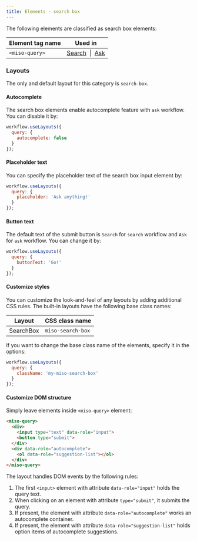 ```yaml
---
title: Elements - search box
---
```


The following elements are classified as search box elements:

<table class="table">
  <thead>
    <tr>
      <th scope="col">Element tag name</th>
      <th scope="col">Used in</th>
    </tr>
  </thead>
  <tbody>
    <tr>
      <td><code>&lt;miso-query&gt;</code></td>
      <td>
        <a href="{{ '/ui/search/elements/' | url }}">Search</a>&nbsp; | &nbsp;<a href="{{ '/ui/ask/elements/' | url }}">Ask</a>
      </td>
    </tr>
  </tbody>
</table>

### Layouts

The only and default layout for this category is `search-box`.

#### Autocomplete

The search box elements enable autocomplete feature with `ask` workflow. You can disable it by:

```js
workflow.useLayouts({
  query: {
    autocomplete: false
  }
});
```

#### Placeholder text

You can specify the placeholder text of the search box input element by:

```js
workflow.useLayouts({
  query: {
    placeholder: 'Ask anything!'
  }
});
```

#### Button text

The default text of the submit button is `Search` for `search` workflow and `Ask` for `ask` workflow. You can change it by:

```js
workflow.useLayouts({
  query: {
    buttonText: 'Go!'
  }
});
```

#### Customize styles

You can customize the look-and-feel of any layouts by adding additional CSS rules. The built-in layouts have the following base class names:

<table class="table">
  <thead>
    <tr>
      <th scope="col">Layout</th>
      <th scope="col">CSS class name</th>
    </tr>
  </thead>
  <tbody>
    <tr>
      <td>SearchBox</td>
      <td><code>miso-search-box</code></td>
    </tr>
  </tbody>
</table>

If you want to change the base class name of the elements, specify it in the options:

```js
workflow.useLayouts({
  query: {
    className: 'my-miso-search-box'
  }
});
```

#### Customize DOM structure

Simply leave elements inside `<miso-query>` element:

```html
<miso-query>
  <div>
    <input type="text" data-role="input">
    <button type="submit">
  </div>
  <div data-role="autocomplete">
    <ol data-role="suggestion-list"></ol>
  </div>
</miso-query>
```

The layout handles DOM events by the following rules:

1. The first `<input>` element with attribute `data-role="input"` holds the query text.
1. When clicking on an element with attribute `type="submit"`, it submits the query.
1. If present, the element with attribute `data-role="autocomplete"` works an autocomplete container.
1. If present, the element with attribute `data-role="suggestion-list"` holds option items of autocomplete suggestions.
